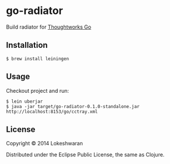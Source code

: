 # go-radiator

Build radiator for [Thoughtworks Go][go]

## Installation

    $ brew install leiningen

## Usage

Checkout project and run:

    $ lein uberjar
    $ java -jar target/go-radiator-0.1.0-standalone.jar http://localhost:8153/go/cctray.xml

## License

Copyright © 2014 Lokeshwaran

Distributed under the Eclipse Public License, the same as Clojure.

[go]: http://www.thoughtworks.com/products/go-continuous-delivery